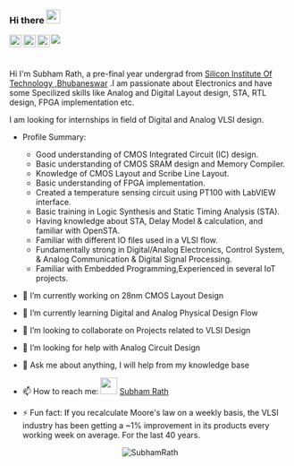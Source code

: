 ### Hi there <img src="https://media.giphy.com/media/hvRJCLFzcasrR4ia7z/giphy.gif" width="25px">

<a href="https://www.linkedin.com/in/srath01/">
  <img align="left" alt="Subham's LinkedIN" width="22px" src="https://raw.githubusercontent.com/peterthehan/peterthehan/master/assets/linkedin.svg" />
</a>

<a href="https://twitter.com/SubhamRath17">
  <img align="left" alt="Subham Rath | Twitter" width="22px" src="https://raw.githubusercontent.com/peterthehan/peterthehan/master/assets/twitter.svg" />
</a>

<a href="https://discord.gg/6baTMaAD">
  <img align="left" alt="Subham's Discord" width="22px" src="https://raw.githubusercontent.com/peterthehan/peterthehan/master/assets/discord.svg" />
</a>

![](https://visitor-badge.glitch.me/badge?page_id=SubhamRath.SubhamRath)

<br />

Hi I'm Subham Rath, a pre-final year undergrad from [Silicon Institute Of Technology ,Bhubaneswar](https://www.silicon.ac.in/) .I am passionate about Electronics and have some Specilized skills like Analog and Digital Layout design, STA, RTL design, FPGA implementation etc. 

I am looking for internships in field of Digital and Analog VLSI design. 

- Profile Summary:

    - Good understanding of CMOS Integrated Circuit (IC) design.
    - Basic understanding of CMOS SRAM design and Memory Compiler.
    - Knowledge of CMOS Layout and Scribe Line Layout.
    - Basic understanding of FPGA implementation.
    - Created a temperature sensing circuit using PT100 with LabVIEW interface.
    - Basic training in Logic Synthesis and Static Timing Analysis (STA).
    - Having knowledge about STA, Delay Model & calculation, and familiar with OpenSTA.
    - Familiar with different IO files used in a VLSI flow.
    - Fundamentally strong in Digital/Analog Electronics, Control System, & Analog Communication & Digital Signal Processing.
    - Familiar with Embedded Programming,Experienced in several IoT projects.


- 🔭 I’m currently working on 28nm CMOS Layout Design
- 🌱 I’m currently learning Digital and Analog Physical Design Flow
- 👯 I’m looking to collaborate on Projects related to VLSI Design
- 🤔 I’m looking for help with Analog Circuit Design
- 💬 Ask me about anything, I will help from my knowledge base
- 📫 How to reach me: <img src="https://user-images.githubusercontent.com/16131737/65396536-0b6e0480-dd5c-11e9-896d-c11d0bc70e84.gif" width="30px"> [Subham Rath](srath953@gmail.com) 
- ⚡ Fun fact: If you recalculate Moore's law on a weekly basis, the VLSI industry has been getting a ~1% improvement in its products every working week on average. For the last 40 years.



<p align="center"> <img src="https://github-readme-stats.vercel.app/api?username=SubhamRath&show_icons=true&theme=gotham" alt="SubhamRath" />
